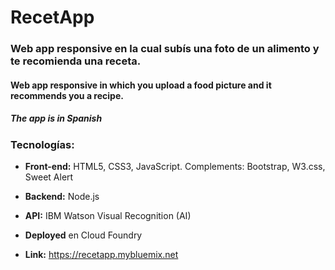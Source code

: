 # RecetApp

### Web app responsive en la cual subís una foto de un alimento y te recomienda una receta. 
#### Web app responsive in which you upload a food picture and it recommends you a recipe. 
##### The app is in Spanish

### Tecnologías: 
- **Front-end:** HTML5, CSS3, JavaScript. Complements: Bootstrap, W3.css, Sweet Alert

- **Backend:** Node.js 

- **API:** IBM Watson Visual Recognition (AI)

- **Deployed** en Cloud Foundry 

- **Link:** https://recetapp.mybluemix.net

